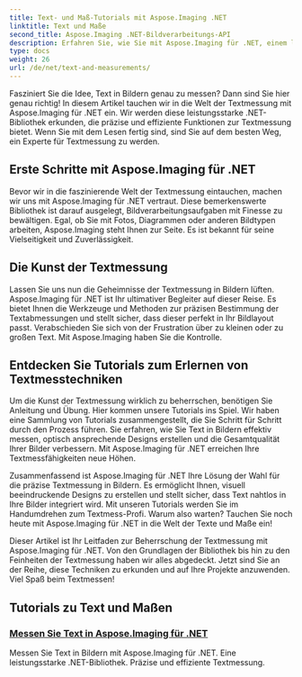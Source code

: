 ```yaml
---
title: Text- und Maß-Tutorials mit Aspose.Imaging .NET
linktitle: Text und Maße
second_title: Aspose.Imaging .NET-Bildverarbeitungs-API
description: Erfahren Sie, wie Sie mit Aspose.Imaging für .NET, einem leistungsstarken und präzisen Tool, Text in Bildern messen. Entdecken Sie Tutorials, um Textmesstechniken zu erlernen.
type: docs
weight: 26
url: /de/net/text-and-measurements/
---
```


Fasziniert Sie die Idee, Text in Bildern genau zu messen? Dann sind Sie hier genau richtig! In diesem Artikel tauchen wir in die Welt der Textmessung mit Aspose.Imaging für .NET ein. Wir werden diese leistungsstarke .NET-Bibliothek erkunden, die präzise und effiziente Funktionen zur Textmessung bietet. Wenn Sie mit dem Lesen fertig sind, sind Sie auf dem besten Weg, ein Experte für Textmessung zu werden.

## Erste Schritte mit Aspose.Imaging für .NET

Bevor wir in die faszinierende Welt der Textmessung eintauchen, machen wir uns mit Aspose.Imaging für .NET vertraut. Diese bemerkenswerte Bibliothek ist darauf ausgelegt, Bildverarbeitungsaufgaben mit Finesse zu bewältigen. Egal, ob Sie mit Fotos, Diagrammen oder anderen Bildtypen arbeiten, Aspose.Imaging steht Ihnen zur Seite. Es ist bekannt für seine Vielseitigkeit und Zuverlässigkeit.

## Die Kunst der Textmessung

Lassen Sie uns nun die Geheimnisse der Textmessung in Bildern lüften. Aspose.Imaging für .NET ist Ihr ultimativer Begleiter auf dieser Reise. Es bietet Ihnen die Werkzeuge und Methoden zur präzisen Bestimmung der Textabmessungen und stellt sicher, dass dieser perfekt in Ihr Bildlayout passt. Verabschieden Sie sich von der Frustration über zu kleinen oder zu großen Text. Mit Aspose.Imaging haben Sie die Kontrolle.

## Entdecken Sie Tutorials zum Erlernen von Textmesstechniken

Um die Kunst der Textmessung wirklich zu beherrschen, benötigen Sie Anleitung und Übung. Hier kommen unsere Tutorials ins Spiel. Wir haben eine Sammlung von Tutorials zusammengestellt, die Sie Schritt für Schritt durch den Prozess führen. Sie erfahren, wie Sie Text in Bildern effektiv messen, optisch ansprechende Designs erstellen und die Gesamtqualität Ihrer Bilder verbessern. Mit Aspose.Imaging für .NET erreichen Ihre Textmessfähigkeiten neue Höhen.

Zusammenfassend ist Aspose.Imaging für .NET Ihre Lösung der Wahl für die präzise Textmessung in Bildern. Es ermöglicht Ihnen, visuell beeindruckende Designs zu erstellen und stellt sicher, dass Text nahtlos in Ihre Bilder integriert wird. Mit unseren Tutorials werden Sie im Handumdrehen zum Textmess-Profi. Warum also warten? Tauchen Sie noch heute mit Aspose.Imaging für .NET in die Welt der Texte und Maße ein!

Dieser Artikel ist Ihr Leitfaden zur Beherrschung der Textmessung mit Aspose.Imaging für .NET. Von den Grundlagen der Bibliothek bis hin zu den Feinheiten der Textmessung haben wir alles abgedeckt. Jetzt sind Sie an der Reihe, diese Techniken zu erkunden und auf Ihre Projekte anzuwenden. Viel Spaß beim Textmessen!
## Tutorials zu Text und Maßen
### [Messen Sie Text in Aspose.Imaging für .NET](./measure-text/)
Messen Sie Text in Bildern mit Aspose.Imaging für .NET. Eine leistungsstarke .NET-Bibliothek. Präzise und effiziente Textmessung.